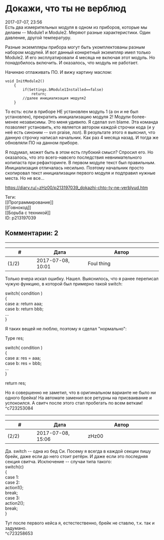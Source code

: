 Докажи, что ты не верблюд
=========================

  
2017-07-07, 23:56  
 Есть два измерительных модуля в одном из приборов, которые мы делаем -- Module1 и Module2. Меряют разные характеристики. Один давление, другой температуру.   
   
 Разные экземпляры прибора могут быть укомплектованы разным набором модулей. И вот данный конкретный экземпляр имел только Module2. И его эксплуатировали 4 месяца не включая этот модуль. Но понадобилось включить. И оказалось, что модуль не работает.   
   
 Начинаю отлаживать ПО. И вижу картину маслом:   
   
 
```
void InitModule2()  
	{
		if(Settings.bModule1Installed==false)
			return;
		//далее инициализация модуля2  
	}
```
   
   
 То есть: если в приборе НЕ установлен модуль 1 (а он и не был установлен), прекратить инициализацию модуля 2! Модули более-менее независимы. Это меня удивило. Я сделал svn blame. Эта команда позволяет установить, кто является автором каждой строчки кода (и у неё есть синоним -- svn praise, лол). В результате этого я выяснил, что данную строчку написал начальник. Как раз 4 месяца назад. И тогда же обновляли ПО на данном приборе.   
   
 Я подумал, может быть в этом есть глубокий смысл? Спросил его. Но оказалось, что это всего-навсего последствия невнимательного копипаста при рефакторинге. В первом модуле текст был правильным. Инициализация отличалась несильно. Поэтому начальник просто скопировал текст инициализации первого модуля и подправил нужные места. Но не все...   
  
<https://diary.ru/~zHz00/p213197039_dokazhi-chto-ty-ne-verblyud.htm>  
  
Теги:  
[[Программирование]]  
[[Говнокод]]  
[[Борьба с техникой]]  
ID: p213197039  


Комментарии: 2
--------------

  


---



|         #         |              Дата              |                     Автор                     |           ID           |
| --- | --- | --- | --- |
| (1/2) | 2017-07-08, 10:01 | Foul thing | c723253084 |

  
 Только вчера искал ошибку. Нашел. Выяснилось, что я ранее переписал чужую функцию, в которой был примерно такой switch:   
   
 switch( condition )   
 {   
 case a: return aaa;   
 case b: return bbb;   
 ...   
 }   
   
 Я таких вещей не люблю, поэтому я сделал "нормально":   
   
 Type res;   
   
 switch( condition )   
 {   
 case a: res = aaa;   
 case b: res = bbb;   
 ...   
 }   
   
 return res;   
   
 Но я совершенно не заметил, что в оригинальном варианте не было ни одного брейка! На автомате заменил все ретурны на присваивание и успокоился. А свитч после этого стал пробегать по всем веткам!   
 ^c723253084

---



|         #         |              Дата              |                     Автор                     |           ID           |
| --- | --- | --- | --- |
| (2/2) | 2017-07-08, 15:06 | zHz00 | c723258653 |

  
 Да. switch -- одна из бед Си. Посему я всегда в каждой секции пишу брейк, даже если до него стоит ретёрн. И даже если это последняя секция свитча. Исключение -- случаи типа такого:   
 switch(c)   
 {   
 case 1:   
 case 2:   
 action1();   
 break;   
 case 3:   
 action2();   
 break;   
 }   
   
 Тут после первого кейса я, естестественно, брейк не ставлю, т.к. так и задумано.   
 ^c723258653